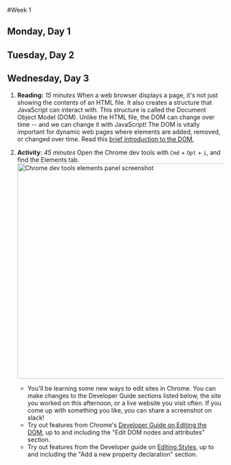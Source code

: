 #Week 1
## Monday, Day 1
## Tuesday, Day 2
## Wednesday, Day 3 
1. **Reading:** *15 minutes* When a web browser displays a page, it's not just showing the contents of an HTML file. It also creates a structure that JavaScript can interact with. This structure is called the Document Object Model (DOM). Unlike the HTML file, the DOM can change over time -- and we can change it with JavaScript! The DOM is vitally important for dynamic web pages where elements are added, removed, or changed over time. Read this <a href="http://docs.webplatform.org/wiki/dom/tutorials/introduction">brief introduction to the DOM.</a>

1. **Activity**: *45 minutes* Open the Chrome dev tools with `Cmd` + `Opt` + `i`, and find the Elements tab.
    <img src="https://developers.google.com/web/tools/chrome-devtools/iterate/inspect-styles/imgs/elements-panel.png" alt="Chrome dev tools elements panel screenshot" width="500px">
    * You'll be learning some new ways to edit sites in Chrome. You can make changes to the Developer Guide sections listed below, the site you worked on this afternoon, or a live website you visit often. If you come up with something you like, you can share a screenshot on slack!
    * Try out features from Chrome's [Developer Guide on Editing the DOM](https://developers.google.com/web/tools/chrome-devtools/iterate/inspect-styles/edit-dom), up to and including the "Edit DOM nodes and attributes" section.  
    * Try  out features from the Developer guide on [Editing Styles](https://developers.google.com/web/tools/chrome-devtools/iterate/inspect-styles/edit-styles), up to and including the "Add a new property declaration" section.  
